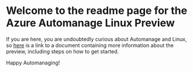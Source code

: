 # Welcome to the readme page for the Azure Automanage Linux Preview

If you are here, you are undoubtedly curious about Automanage and Linux, so [here](https://github.com/microsoft/AzureAutomanage/blob/main/LinuxPreview.md) is a link to a document containing more information about the preview, including steps on how to get started.

Happy Automanaging!
